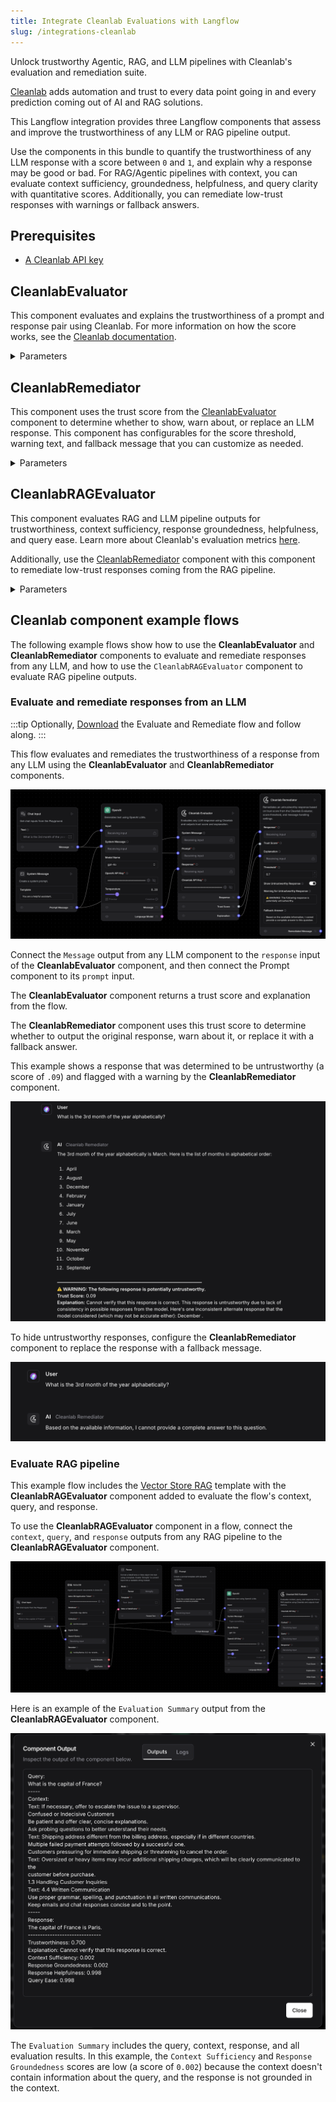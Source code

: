 ```yaml
---
title: Integrate Cleanlab Evaluations with Langflow
slug: /integrations-cleanlab
---
```


Unlock trustworthy Agentic, RAG, and LLM pipelines with Cleanlab's evaluation and remediation suite.

[Cleanlab](https://www.cleanlab.ai/) adds automation and trust to every data point going in and every prediction coming out of AI and RAG solutions.

This Langflow integration provides three Langflow components that assess and improve the trustworthiness of any LLM or RAG pipeline output.

Use the components in this bundle to quantify the trustworthiness of any LLM response with a score between `0` and `1`, and explain why a response may be good or bad. For RAG/Agentic pipelines with context, you can evaluate context sufficiency, groundedness, helpfulness, and query clarity with quantitative scores. Additionally, you can remediate low-trust responses with warnings or fallback answers.

## Prerequisites

- [A Cleanlab API key](https://tlm.cleanlab.ai/)

## CleanlabEvaluator

This component evaluates and explains the trustworthiness of a prompt and response pair using Cleanlab. For more information on how the score works, see the [Cleanlab documentation](https://help.cleanlab.ai/tlm/).

<details>
<summary>Parameters</summary>

**Inputs**

| Name                    | Type       | Description                                                             |
|-------------------------|------------|-------------------------------------------------------------------------|
| system_prompt           | Message    | The system message prepended to the prompt. Optional.                   |
| prompt                  | Message    | The user-facing input to the LLM.                                       |
| response                | Message    | The model's response to evaluate.                    |
| cleanlab_api_key        | Secret     | Your Cleanlab API key.                                                  |
| cleanlab_evaluation_model | Dropdown   | Evaluation model used by Cleanlab, such as GPT-4 or Claude. This does not need to be the same model that generated the response. |
| quality_preset          | Dropdown   | Tradeoff between evaluation speed and accuracy.                         |

**Outputs**

| Name                    | Type       | Description                                                             |
|-------------------------|------------|-------------------------------------------------------------------------|
| score                   | number     | Displays the trust score between `0–1`.                                                |
| explanation             | Message    | Provides an explanation of the trust score.                                         |
| response                | Message    | Returns the original response for easy chaining to the `CleanlabRemediator` component. |

</details>

## CleanlabRemediator

This component uses the trust score from the [CleanlabEvaluator](#cleanlabevaluator) component to determine whether to show, warn about, or replace an LLM response. This component has configurables for the score threshold, warning text, and fallback message that you can customize as needed.

<details>
<summary>Parameters</summary>

**Inputs**

| Name                        | Type       | Description                                                             |
|-----------------------------|------------|-------------------------------------------------------------------------|
| response                    | Message    | The response to potentially remediate.                                  |
| score                       | number     | The trust score from `CleanlabEvaluator`.                                   |
| explanation                 | Message    | The explanation to append if a warning is shown. Optional.                    |
| threshold                   | float      | The minimum trust score to pass a response unchanged.                         |
| show_untrustworthy_response | bool       | Whether to display or hide the original response with a warning if a response is deemed untrustworthy.                   |
| untrustworthy_warning_text  | Prompt     | The warning text for untrustworthy responses.                               |
| fallback_text              | Prompt     | The fallback message if the response is hidden.                                 |

**Outputs**

| Name                    | Type       | Description                                                             |
|-------------------------|------------|-------------------------------------------------------------------------|
| remediated_response     | Message    | The final message shown to user after remediation logic.                    |

</details>

## CleanlabRAGEvaluator

This component evaluates RAG and LLM pipeline outputs for trustworthiness, context sufficiency, response groundedness, helpfulness, and query ease. Learn more about Cleanlab's evaluation metrics [here](https://help.cleanlab.ai/tlm/use-cases/tlm_rag/).

Additionally, use the [CleanlabRemediator](#cleanlabremediator) component with this component to remediate low-trust responses coming from the RAG pipeline.

<details>
<summary>Parameters</summary>

**Inputs**

| Name                        | Type       | Description                                                             |
|-----------------------------|------------|-------------------------------------------------------------------------|
| cleanlab_api_key           | Secret     | Your Cleanlab API key.                                                  |
| cleanlab_evaluation_model  | Dropdown   | Thevaluation model used by Cleanlab, such as GPT-4, or Claude. This does not need to be the same model that generated the response. |
| quality_preset             | Dropdown   | The tradeoff between evaluation speed and accuracy.                         |
| context                    | Message    | The retrieved context from your RAG system.                                 |
| query                      | Message    | The original user query.                                                |
| response                   | Message    | The model's response based on the context and query. |
| run_context_sufficiency    | bool       | Evaluate whether context supports answering the query.                  |
| run_response_groundedness  | bool       | Evaluate whether the response is grounded in the context.               |
| run_response_helpfulness   | bool       | Evaluate how helpful the response is.                                   |
| run_query_ease            | bool       | Evaluate if the query is vague, complex, or adversarial.                |

**Outputs**

| Name                    | Type       | Description                                                             |
|-------------------------|------------|-------------------------------------------------------------------------|
| trust_score             | number     | The overall trust score.                                                    |
| trust_explanation       | Message    | The explanation for the trust score.                                            |
| other_scores            | dict       | A dictionary of optional enabled RAG evaluation metrics.                  |
| evaluation_summary      | Message    | A Markdown summary of query, context, response, and evaluation results.   |

</details>

## Cleanlab component example flows

The following example flows show how to use the **CleanlabEvaluator** and **CleanlabRemediator** components to evaluate and remediate responses from any LLM, and how to use the `CleanlabRAGEvaluator` component to evaluate RAG pipeline outputs.

### Evaluate and remediate responses from an LLM

:::tip
Optionally, [Download](./eval_and_remediate_cleanlab.json) the Evaluate and Remediate flow and follow along.
:::

This flow evaluates and remediates the trustworthiness of a response from any LLM using the **CleanlabEvaluator** and **CleanlabRemediator** components.

![Evaluate response trustworthiness](./eval_response.png)

Connect the `Message` output from any LLM component to the `response` input of the **CleanlabEvaluator** component, and then connect the Prompt component to its `prompt` input.

The **CleanlabEvaluator** component returns a trust score and explanation from the flow.

The **CleanlabRemediator** component uses this trust score to determine whether to output the original response, warn about it, or replace it with a fallback answer.

This example shows a response that was determined to be untrustworthy (a score of `.09`) and flagged with a warning by the **CleanlabRemediator** component.

![CleanlabRemediator Example](./cleanlab_remediator_example.png)

To hide untrustworthy responses, configure the **CleanlabRemediator** component to replace the response with a fallback message.

![CleanlabRemediator Example](./cleanlab_remediator_example_fallback.png)

### Evaluate RAG pipeline

This example flow includes the [Vector Store RAG](/docs/vector-store-rag) template with the **CleanlabRAGEvaluator** component added to evaluate the flow's context, query, and response.

To use the **CleanlabRAGEvaluator** component in a flow, connect the `context`, `query`, and `response` outputs from any RAG pipeline to the **CleanlabRAGEvaluator** component.

![Evaluate RAG pipeline](./eval_rag.png)

Here is an example of the `Evaluation Summary` output from the **CleanlabRAGEvaluator** component.

![Evaluate RAG pipeline](./eval_summary_rag.png)

The `Evaluation Summary` includes the query, context, response, and all evaluation results. In this example, the `Context Sufficiency` and `Response Groundedness` scores are low (a score of `0.002`) because the context doesn't contain information about the query, and the response is not grounded in the context.